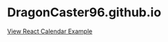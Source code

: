 # DragonCaster96.github.io

<a href="https://dragoncaster96.github.io/DragonCaster96.github.io/examples/index">View React Calendar Example</a>
